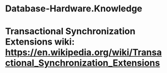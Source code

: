 # Database-Hardware.Knowledge
# Transactional Synchronization Extensions wiki: https://en.wikipedia.org/wiki/Transactional_Synchronization_Extensions
